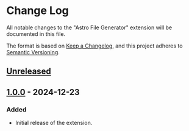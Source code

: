 # Change Log

All notable changes to the "Astro File Generator" extension will be documented in this file.

The format is based on [Keep a Changelog](https://keepachangelog.com/en/1.0.0/),
and this project adheres to [Semantic Versioning](https://semver.org/spec/v2.0.0.html).

## [Unreleased]

## [1.0.0] - 2024-12-23

### Added

- Initial release of the extension.

[unreleased]: https://github.com/ManuelGil/vscode-astro-generator/compare/v1.0.0...HEAD
[1.0.0]: https://github.com/ManuelGil/vscode-astro-generator/releases/tag/v1.0.0
